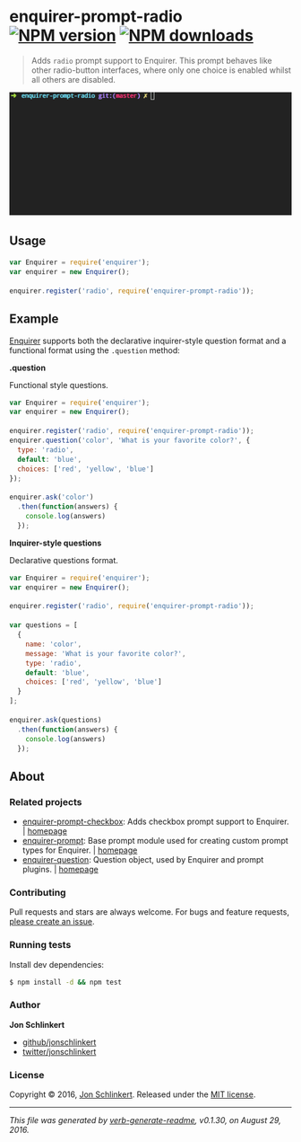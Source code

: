 # enquirer-prompt-radio [![NPM version](https://img.shields.io/npm/v/enquirer-prompt-radio.svg?style=flat)](https://www.npmjs.com/package/enquirer-prompt-radio) [![NPM downloads](https://img.shields.io/npm/dm/enquirer-prompt-radio.svg?style=flat)](https://npmjs.org/package/enquirer-prompt-radio)

> Adds `radio` prompt support to Enquirer. This prompt behaves like other radio-button interfaces, where only one choice is enabled whilst all others are disabled.

![radio prompt example](https://raw.githubusercontent.com/enquirer/enquirer-prompt-radio/master/example.gif)

## Usage

```js
var Enquirer = require('enquirer');
var enquirer = new Enquirer();

enquirer.register('radio', require('enquirer-prompt-radio'));
```

## Example

[Enquirer](https://github.com/jonschlinkert/enquirer) supports both the declarative inquirer-style question format and a functional format using the `.question` method:

**.question**

Functional style questions.

```js
var Enquirer = require('enquirer');
var enquirer = new Enquirer();

enquirer.register('radio', require('enquirer-prompt-radio'));
enquirer.question('color', 'What is your favorite color?', {
  type: 'radio',
  default: 'blue',
  choices: ['red', 'yellow', 'blue']
});

enquirer.ask('color')
  .then(function(answers) {
    console.log(answers)
  });
```

**Inquirer-style questions**

Declarative questions format.

```js
var Enquirer = require('enquirer');
var enquirer = new Enquirer();

enquirer.register('radio', require('enquirer-prompt-radio'));

var questions = [
  {
    name: 'color',
    message: 'What is your favorite color?',
    type: 'radio',
    default: 'blue',
    choices: ['red', 'yellow', 'blue']
  }
];

enquirer.ask(questions)
  .then(function(answers) {
    console.log(answers)
  });
```

## About

### Related projects

* [enquirer-prompt-checkbox](https://www.npmjs.com/package/enquirer-prompt-checkbox): Adds checkbox prompt support to Enquirer. | [homepage](https://github.com/enquirer/enquirer-prompt-checkbox "Adds checkbox prompt support to Enquirer.")
* [enquirer-prompt](https://www.npmjs.com/package/enquirer-prompt): Base prompt module used for creating custom prompt types for Enquirer. | [homepage](https://github.com/enquirer/enquirer-prompt "Base prompt module used for creating custom prompt types for Enquirer.")
* [enquirer-question](https://www.npmjs.com/package/enquirer-question): Question object, used by Enquirer and prompt plugins. | [homepage](https://github.com/enquirer/enquirer-question "Question object, used by Enquirer and prompt plugins.")

### Contributing

Pull requests and stars are always welcome. For bugs and feature requests, [please create an issue](../../issues/new).

### Running tests

Install dev dependencies:

```sh
$ npm install -d && npm test
```

### Author

**Jon Schlinkert**

* [github/jonschlinkert](https://github.com/jonschlinkert)
* [twitter/jonschlinkert](http://twitter.com/jonschlinkert)

### License

Copyright © 2016, [Jon Schlinkert](https://github.com/jonschlinkert).
Released under the [MIT license](https://github.com/enquirer/enquirer-prompt-radio/blob/master/LICENSE).

***

_This file was generated by [verb-generate-readme](https://github.com/verbose/verb-generate-readme), v0.1.30, on August 29, 2016._